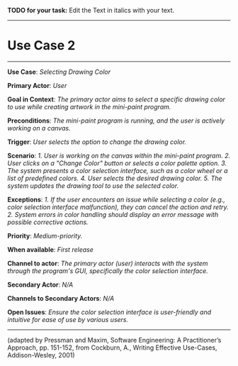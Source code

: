 **TODO for your task:** Edit the Text in italics with your text.

<hr>

# Use Case 2

<hr>

**Use Case**: *Selecting Drawing Color*

**Primary Actor**: *User*

**Goal in Context**: *The primary actor aims to select a specific drawing color to use while creating artwork in the mini-paint program.*

**Preconditions**: *The mini-paint program is running, and the user is actively working on a canvas.*

**Trigger**: *User selects the option to change the drawing color.*
  
**Scenario**: *1. User is working on the canvas within the mini-paint program.
2. User clicks on a "Change Color" button or selects a color palette option.
3. The system presents a color selection interface, such as a color wheel or a list of predefined colors.
4. User selects the desired drawing color.
5. The system updates the drawing tool to use the selected color.*
 
**Exceptions**: *1. If the user encounters an issue while selecting a color (e.g., color selection interface malfunction), they can cancel the action and retry.
2. System errors in color handling should display an error message with possible corrective actions.*

**Priority**: *Medium-priority.*

**When available**: *First release*

**Channel to actor**: *The primary actor (user) interacts with the system through the program's GUI, specifically the color selection interface.*

**Secondary Actor**: *N/A*

**Channels to Secondary Actors**: *N/A*

**Open Issues**: *Ensure the color selection interface is user-friendly and intuitive for ease of use by various users.*

<hr>



(adapted by Pressman and Maxim, Software Engineering: A Practitioner’s Approach, pp. 151-152, from Cockburn,
A., Writing Effective Use-Cases, Addison-Wesley, 2001)
